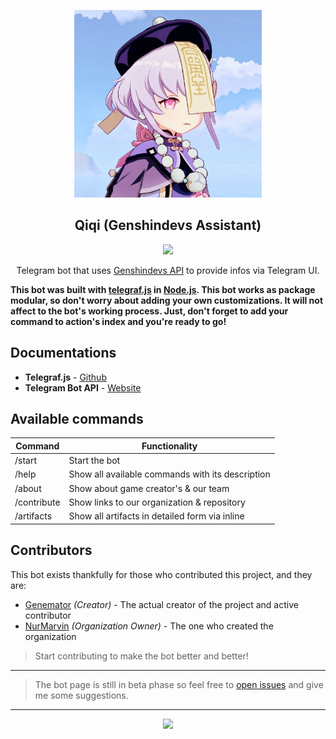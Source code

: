 <p align="center"><a href="https://t.me/genshindevbot" target="_blank"><img height="300" width="300" src="./assets/logo.jpg"/></a></p>

<h2 align="center">Qiqi (Genshindevs Assistant)</h2>

<p align="center"><a href="https://t.me/genshindevbot"><img src="https://img.shields.io/static/v1.svg?style=flat-square&label=heroku&message=deployed&logoColor=eceff4&logo=github&colorA=000000&colorB=ffffff"/></a></p>

<p align="center"> Telegram bot that uses <a href="https://github.com/genshindev/api" target="_blank">Genshindevs API</a> to provide infos via Telegram UI.</p>

**This bot was built with [telegraf.js](https://github.com/telegraf/telegraf) in
[Node.js](https://nodejs.org/en/). This bot works as package modular, so don't
worry about adding your own customizations. It will not affect to the bot's
working process. Just, don't forget to add your command to action's index and
you're ready to go!**

## Documentations

-   **Telegraf.js** - [Github](https://github.com/telegraf/telegraf)
-   **Telegram Bot API** - [Website](https://core.telegram.org/bots/api)

## Available commands

|   Command   |                  Functionality                   |
| ----------- | ------------------------------------------------ |
| /start      | Start the bot                                    |
| /help       | Show all available commands with its description |
| /about      | Show about game creator's & our team             |
| /contribute | Show links to our organization & repository      |
| /artifacts  | Show all artifacts in detailed form via inline   |


## Contributors

This bot exists thankfully for those who contributed this project, and they are:

-   [Genemator](https://github.com/genemators) _(Creator)_ - The actual creator
    of the project and active contributor
-   [NurMarvin](https://github.com/NurMarvin) _(Organization Owner)_ - The one who
    created the organization

> Start contributing to make the bot better and better!
---

> The bot page is still in beta phase so feel free to
> [open issues](https://github.com/genshindev/telegram-bot/issues/new) and give me some
> suggestions.
---

<p align="center"><a href="https://github.com/genshindev/telegram-bot/blob/master/license"><img src="https://img.shields.io/static/v1.svg?style=flat-square&label=License&message=OSL-3.0&logoColor=eceff4&logo=github&colorA=000000&colorB=ffffff"/></a></p>
